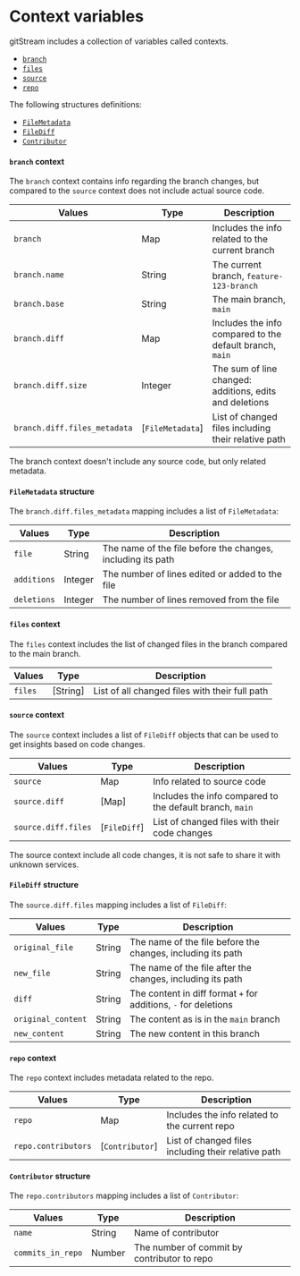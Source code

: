 # Context variables

gitStream includes a collection of variables called contexts. 

- [`branch`](#branch-context)
- [`files`](#files-context)
- [`source`](#source-context)
- [`repo`](#repo-context)

The following structures definitions:

- [`FileMetadata`](#file-metadata-structure)
- [`FileDiff`](#file-diff-structure)
- [`Contributor`](#contributor-structure)

#### `branch` context

The `branch` context contains info regarding the branch changes, but compared to the `source` context does not include actual source code.

| Values               | Type      | Description                                              |
|----------------------|-----------|--------------------------------------------------------- |
| `branch`             | Map       | Includes the info related to the current branch          |
| `branch.name`        | String    | The current branch, `feature-123-branch`                 |
| `branch.base`        | String    | The main branch, `main`                 |
| `branch.diff`        | Map       | Includes the info compared to the default branch, `main` |
| `branch.diff.size`   | Integer   | The sum of line changed: additions, edits and deletions   |
| `branch.diff.files_metadata`  | [`FileMetadata`]  | List of changed files including their relative path      |

The branch context doesn't include any source code, but only related metadata.

#### `FileMetadata` structure

The `branch.diff.files_metadata` mapping includes a list of `FileMetadata`:

| Values          | Type      | Description                                                     |
| ----------------|-----------|---------------------------------------------------------------- |
| `file` | String    | The name of the file before the changes, including its path     |
| `additions` | Integer   | The number of lines edited or added to the file  |
| `deletions` | Integer   | The number of lines removed from the file      |

#### `files` context

The `files` context includes the list of changed files in the branch compared to the main branch.

| Values  | Type      | Description                                |
|---------|-----------|------------------------ |
| `files` | [String]  | List of all changed files with their full path |

#### `source` context

The `source` context includes a list of `FileDiff` objects that can be used to get insights based on code changes.

| Values              | Type  | Description                                        |
|---------------------|-------|--------------------------------------------------- |
| `source`          | Map   | Info related to source code           |
| `source.diff`     | [Map] | Includes the info compared to the default branch, `main` |
| `source.diff.files` | [`FileDiff`] | List of changed files with their code changes |

The source context include all code changes, it is not safe to share it with unknown services.

#### `FileDiff` structure

The `source.diff.files` mapping includes a list of `FileDiff`:

| Values          | Type      | Description                                          |
| ----------------|-----------|----------------------------------------------------- |
| `original_file` | String    | The name of the file before the changes, including its path |
| `new_file`      | String    | The name of the file after the changes, including its path |
| `diff`          | String    | The content in diff format `+` for additions, `-` for deletions |
| `original_content` | String    | The content as is in the `main` branch     |
| `new_content`      | String    | The new content in this branch     |

#### `repo` context

The `repo` context includes metadata related to the repo.

| Values             | Type      | Description                                              |
|--------------------|-----------|-------------------------------------------------|
| `repo`             | Map       | Includes the info related to the current repo   |
| `repo.contributors`  | [`Contributor`]  | List of changed files including their relative path |

#### `Contributor` structure

The `repo.contributors` mapping includes a list of `Contributor`:

| Values          | Type      | Description                                         |
| ----------------|-----------|---------------------------------------------------- |
| `name` | String    | Name of contributor     |
| `commits_in_repo` | Number   | The number of commit by contributor to repo  |

